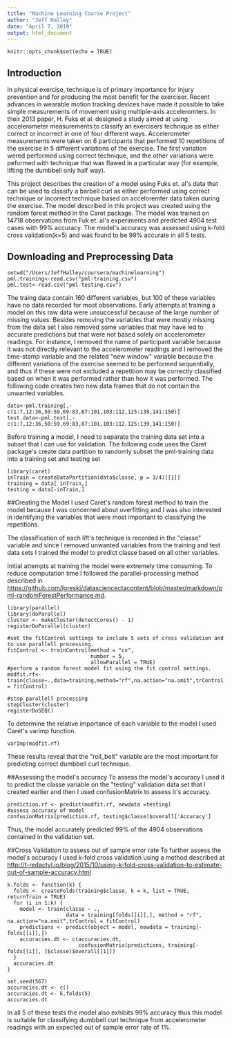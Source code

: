 ```yaml
---
title: "Machine Learning Course Project"
author: "Jeff Halley"
date: "April 7, 2019"
output: html_document
---
```


```{r setup, include=FALSE}
knitr::opts_chunk$set(echo = TRUE)
```

## Introduction
In  physical exercise, technique is of primary importance for injury prevention and for producing the most benefit for the exerciser. Recent advances in wearable motion tracking devices have made it possible to take simple measurements of movement using multiple-axis acceleromters. In their 2013 paper, H. Fuks et al. designed a study aimed at using accelerometer measurements to classify an exercisers technique as either correct or incorrect in one of four different ways. Accelerometer measurements were taken on 6 participants that performed 10 repetitions of the exercise in 5 different variations of the exercise. The first variation wered performed using correct technique, and the other variations were peformed with technique that was flawed in a particular way (for example, lifting the dumbbell only half way).

This project describes the creation of a model using Fuks et. al's data that can be used to classify a barbell curl as either performed using correct technique or incorrect technique based on acceloremter data taken during the exercise. The model described in this project was created using the random forest method in the Caret package. The model was trained on 14718 observations from Fuk et. al's experiments and predicted 4904 test cases with 99% accuracy. The model's accuracy was assessed using k-fold cross validation(k=5) and was found to be 99% accurate in all 5 tests.

## Downloading and Preprocessing Data
```{r}
setwd("/Users/JeffHalley/coursera/machinelearning")
pml.training<-read.csv("pml-training.csv")
pml.test<-read.csv("pml-testing.csv")
```

The traing data contain 160 different variables, but 100 of these variables have no data recorded for most observations. Early attempts at training a model on this raw data were unsuccessful because of the large number of missing values. Besides removing the variables that were mostly missing from the data set I also removed some variables that may have led to accurate predictions but that were not based solely on accelerometer readings. For instance, I removed the name of participant variable because it was not directly relevant to the accelerometer readings  and I removed the  time-stamp variable and the related "new window" variable because the different variations of the exercise seemed to be performed sequentially, and thus if these were not excluded a repetition may be correctly classified based on when it was performed rather than how it was performed. The following code creates two new data frames that do not contain the unwanted variables.

```{r}
data<-pml.training[,-c(1:7,12:36,50:59,69:83,87:101,103:112,125:139,141:150)]
test.data<-pml.test[,-c(1:7,12:36,50:59,69:83,87:101,103:112,125:139,141:150)]
```

Before training a model, I need to separate the training data set into a subset that I can use for validation. The following code uses the Caret package's create data partition to randomly subset the pml-training data into a training set and testing set 

```{r}
library(caret)
inTrain = createDataPartition(data$classe, p = 3/4)[[1]]
training = data[ inTrain,]
testing = data[-inTrain,]
```

##Creating the Model
I used Caret's random forest method to train the model because I was concerned about overfitting and I was also interested in identifying the variables that were most important to classifying the repetitions. 

The classification of each lift's technique is recorded in the "classe" variable and since I removed unwanted variables from the training and test data sets I trained the model to predict classe based on all other variables. 

Initial attempts at training the model were extremely time consuming. To reduce computation time I followed the parallel-processing method described in https://github.com/lgreski/datasciencectacontent/blob/master/markdown/pml-randomForestPerformance.md.


```{r}
library(parallel)
library(doParallel)
cluster <- makeCluster(detectCores() - 1)
registerDoParallel(cluster)

#set the fitControl settings to include 5 sets of cross validation and to use parallell processing. 
fitControl <- trainControl(method = "cv",
                           number = 5,
                           allowParallel = TRUE)
#perform a random forest model fit using the fit control settings.
modfit.rf<-train(classe~.,data=training,method="rf",na.action="na.omit",trControl = fitControl)

#stop parallell processing
stopCluster(cluster)
registerDoSEQ()
```

To determine the relative importance of each variable to the model I used Caret's varimp function. 

```{r}
varImp(modfit.rf)
```

These results reveal that the "roll_belt" variable are the most important for predicting correct dumbbell curl technique.

##Assessing the model's accuracy
To assess the model's accuracy I used it to predict the classe variable on the "testing" validation data set that I created earlier and then I used confusionMatrix to assess it's accuracy.

```{r}
prediction.rf <- predict(modfit.rf, newdata =testing)
#assess accuracy of model
confusionMatrix(prediction.rf, testing$classe)$overall['Accuracy']
```

Thus, the model accurately predicted 99% of the 4904 observations contained in the validation set. 

##Cross Validation to assess out of sample error rate
To further assess the model's accuracy I used k-fold cross validation using a method described at http://t-redactyl.io/blog/2015/10/using-k-fold-cross-validation-to-estimate-out-of-sample-accuracy.html
```{r}
k.folds <- function(k) {
  folds <- createFolds(training$classe, k = k, list = TRUE, returnTrain = TRUE)
  for (i in 1:k) {
    model <- train(classe ~ ., 
                   data = training[folds[[i]],], method = "rf", na.action="na.omit",trControl = fitControl)
    predictions <- predict(object = model, newdata = training[-folds[[i]],])
    accuracies.dt <- c(accuracies.dt, 
                       confusionMatrix(predictions, training[-folds[[i]], ]$classe)$overall[[1]])
  }
  accuracies.dt
}

set.seed(567)
accuracies.dt <- c()
accuracies.dt <- k.folds(5)
accuracies.dt
```

In all 5 of these tests the model also exhibits 99% accuracy thus this model is suitable for classifying dumbbell curl technique from accelerometer readings with an expected out of sample error rate of 1%.
